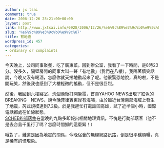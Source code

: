 ```yaml
---
author: jx tsai
comments: true
date: 2006-12-26 23:21:00+00:00
layout: post
link: http://www.jxtsai.info/0928/2006/12/26/%e6%9c%89%e5%9c%b0%e9%9c%87/
slug: '%e6%9c%89%e5%9c%b0%e9%9c%87'
title: 有地震
wordpress_id: 457
categories:
- ordinary or complaints
---
```


今天晚上，公司同事聚餐，吃了廣東菜。回到辦公室，我看了一下時間，是8時23分。沒多久，隔壁房間的同事大叫一聲「有地震」（我們在八樓），我隔著牆笑話說，今晚又沒有喝酒，怎麼你就天搖地動起來了呢。他很驚恐地說，真的啦，不是開玩笑，然後我也感到了大樓輕微的搖動，但不是很巨烈。  
  
然後，我回到六樓寢室，洗個澡後打開筆電，首頁YAHOO NEWS出現了紅色的BREAKING　NEWS，說今晚菲律賓東岸有海嘯，由於臨近台灣南部海域上發生了地震，芮式規模達到7.2級。於是我趕忙打電話回高雄，試了近半個小時，國際電話都處在忙線狀態。  
[SCHEE的部落格](http://blog.schee.info/archives/2006/12/26/2758/)在當晚的九點多即報出相關地理資訊，不愧是行動部落客（他不是去台島千里行了嗎？怎麼時間抓的這麼緊！）  
  
哦對了，難道是因為地震的關係，今晚宿舍的無線網路訊路，倒是很平穩順暢，真是稀有的怪現象。
